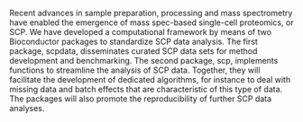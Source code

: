 Recent advances in sample preparation, processing and mass 
spectrometry have enabled the emergence of mass spec-based single-cell 
proteomics, or SCP. We have developed a computational framework by 
means of two Bioconductor packages to standardize SCP data analysis. 
The first package, scpdata, disseminates curated SCP data sets for 
method development and benchmarking. The second package, scp, 
implements functions to streamline the analysis of SCP data. Together, 
they will facilitate the development of dedicated algorithms, for 
instance to deal with missing data and batch effects that are 
characteristic of this type of data. The packages will also promote 
the reproducibility of further SCP data analyses.